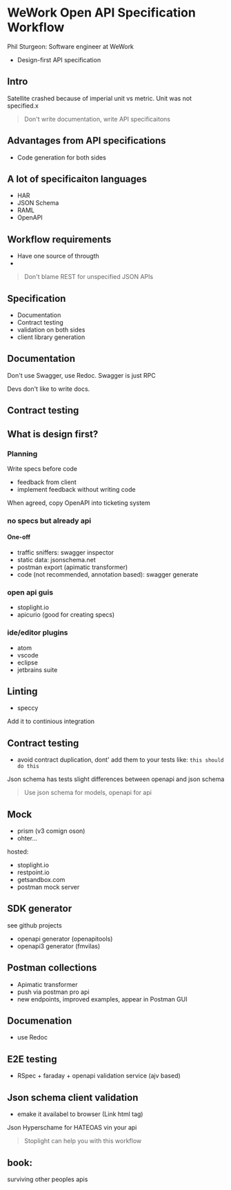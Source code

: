 # WeWork Open API Specification Workflow
Phil Sturgeon: Software engineer at WeWork
- Design-first API specification

## Intro
Satellite crashed because of imperial unit vs metric.
Unit was not specified.x

> Don't write documentation, write API specificaitons

## Advantages from API specifications
- Code generation for both sides

## A lot of specificaiton languages
- HAR
- JSON Schema
- RAML
- OpenAPI

## Workflow requirements
* Have one source of througth
* 

> Don't blame REST for unspecified JSON APIs

## Specification
- Documentation
- Contract testing
- validation on both sides
- client library generation


## Documentation
Don't use Swagger, use Redoc.
Swagger is just RPC

Devs don't like to write docs.

## Contract testing

## What is design first?
### Planning
Write specs before code

- feedback from client
- implement feedback without writing code

When agreed, copy OpenAPI into ticketing system

### no specs but already api
#### One-off
- traffic sniffers: swagger inspector
- static data: jsonschema.net
- postman export (apimatic transformer)
- code (not recommended, annotation based): swagger generate

### open api guis
- stoplight.io
- apicurio (good for creating specs)

### ide/editor plugins
- atom
- vscode
- eclipse
- jetbrains suite

## Linting
- speccy

Add it to continious integration

## Contract testing
- avoid contract duplication, dont' add them to your tests
like: `this should do this`

Json schema has tests
slight differences between openapi and json schema

> Use json schema for models, openapi for api

## Mock
- prism (v3 comign oson)
- ohter...

hosted:

- stoplight.io
- restpoint.io
- getsandbox.com
- postman mock server

## SDK generator
see github projects

- openapi generator (openapitools)
- openapi3 generator (fmvilas)

## Postman collections
- Apimatic transformer
- push via postman pro api
- new endpoints, improved examples, appear in Postman GUI

## Documenation
- use Redoc

## E2E testing
- RSpec + faraday +  openapi validation service (ajv based)

## Json schema client validation
- emake it availabel to browser (Link html tag)


Json Hyperschame for HATEOAS vin your api

> Stoplight can help you with this workflow

## book:
surviving other peoples apis